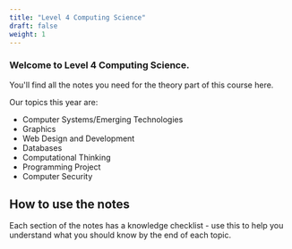 ```yaml
---
title: "Level 4 Computing Science"
draft: false
weight: 1
---
```


### Welcome to Level 4 Computing Science.

You'll find all the notes you need for the theory part of this course here.

Our topics this year are:

+ Computer Systems/Emerging Technologies
+ Graphics
+ Web Design and Development
+ Databases
+ Computational Thinking
+ Programming Project
+ Computer Security

## How to use the notes

Each section of the notes has a knowledge checklist - use this to help you understand what you should know by the end of each topic.